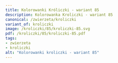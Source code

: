 ```yaml
---
title: Kolorowanki Króliczki - wariant 85
description: Kolorowanka Kroliczki - wariant 85
canonical: /zwierzeta/kroliczki
variant_of: kroliczki
image: /kroliczki/85/kroliczki-85.svg
pdf: /kroliczki/85/kroliczki-85.pdf
tags:
- zwierzeta
- kroliczki
alt: "Kolorowanki kroliczki - wariant 85"
---
```

